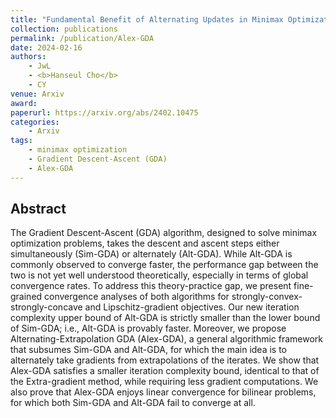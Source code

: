 ```yaml
---
title: "Fundamental Benefit of Alternating Updates in Minimax Optimization"
collection: publications
permalink: /publication/Alex-GDA
date: 2024-02-16
authors:
    - JwL
    - <b>Hanseul Cho</b>
    - CY
venue: Arxiv
award: 
paperurl: https://arxiv.org/abs/2402.10475
categories: 
    - Arxiv
tags:
    - minimax optimization
    - Gradient Descent-Ascent (GDA)
    - Alex-GDA
---
```


## Abstract

The Gradient Descent-Ascent (GDA) algorithm, designed to solve minimax optimization problems, takes the descent and ascent steps either simultaneously (Sim-GDA) or alternately (Alt-GDA). While Alt-GDA is commonly observed to converge faster, the performance gap between the two is not yet well understood theoretically, especially in terms of global convergence rates. To address this theory-practice gap, we present fine-grained convergence analyses of both algorithms for strongly-convex-strongly-concave and Lipschitz-gradient objectives. Our new iteration complexity upper bound of Alt-GDA is strictly smaller than the lower bound of Sim-GDA; i.e., Alt-GDA is provably faster. Moreover, we propose Alternating-Extrapolation GDA (Alex-GDA), a general algorithmic framework that subsumes Sim-GDA and Alt-GDA, for which the main idea is to alternately take gradients from extrapolations of the iterates. We show that Alex-GDA satisfies a smaller iteration complexity bound, identical to that of the Extra-gradient method, while requiring less gradient computations. We also prove that Alex-GDA enjoys linear convergence for bilinear problems, for which both Sim-GDA and Alt-GDA fail to converge at all.
